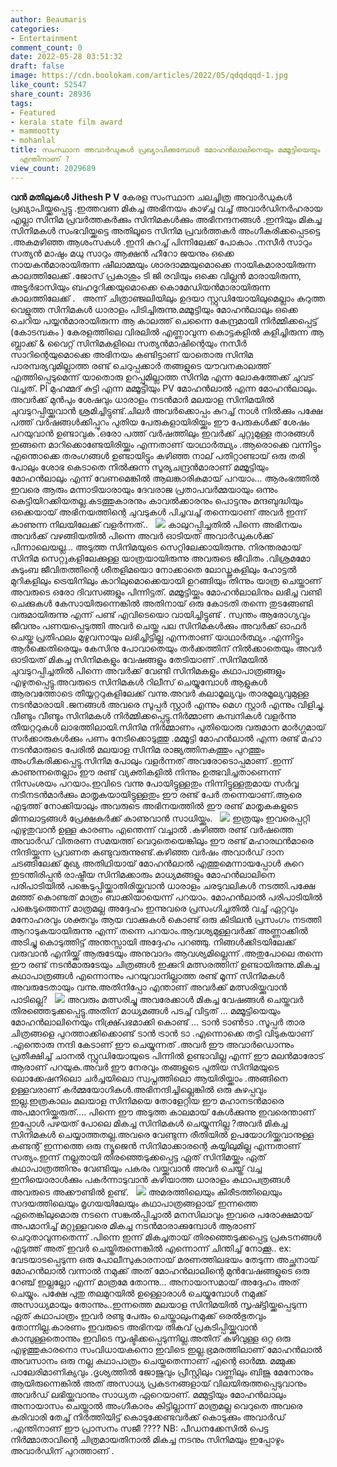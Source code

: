 ```yaml
---
author: Beaumaris
categories:
- Entertainment
comment_count: 0
date: 2022-05-28 03:51:32
draft: false
image: https://cdn.boolokam.com/articles/2022/05/qdqdqqd-1.jpg
like_count: 52547
share_count: 28936
tags:
- Featured
- kerala state film award
- mammootty
- mohanlal
title: സംസ്ഥാന അവാർഡുകൾ പ്രഖ്യാപിക്കുമ്പോൾ മോഹൻലാലിനെയും മമ്മൂട്ടിയെയും നിന്ദിക്കുന്നത്
  എന്തിനാണ് ?
view_count: 2029689
---
```


**വൻ മതിലുകൾ** **Jithesh P V** കേരള സംസ്ഥാന ചലച്ചിത്ര അവാർഡുകൾ പ്രഖ്യാപിയ്ക്കപ്പെട്ടു .ഇത്തവണ മികച്ച അഭിനയം കാഴ്ച്ച വച്ച് അവാർഡിനർഹരായ എല്ലാ സിനിമ പ്രവർത്തകർക്കും സിനിമകൾക്കും അഭിനന്ദനങ്ങൾ .ഇനിയും മികച്ച സിനിമകൾ സംഭവിയ്ക്കട്ടെ അതിലൂടെ സിനിമ പ്രവർത്തകർ അംഗീകരിക്കപ്പെടട്ടെ .അകമഴിഞ്ഞ ആശംസകൾ .ഇനി കുറച്ച് പിന്നിലേക്ക് പോകാം .നസീർ സാറും സത്യൻ മാഷും മധു സാറും ആക്ഷൻ ഹീറോ ജയനും ഒക്കെ നായകൻമാരായിരുന്ന ഷീലാമ്മയും ശാരദാമ്മയുമൊക്കെ നായികമാരായിരുന്ന കാലത്തിലേക്ക് .ജോസ് പ്രകാശും ടി ജി രവിയും ഒക്കെ വില്ലൻ മാരായിരുന്ന, അടൂർഭാസിയും ബഹദൂറിക്കയുമൊക്കെ കൊമേഡിയൻമാരായിരുന്ന കാലത്തിലേക്ക് . &nbsp; അന്ന് ചിത്രാഞ്ജലിയിലും ഉദയാ സ്റ്റുഡിയോയിലുമെല്ലാം കറുത്ത വെളുത്ത സിനിമകൾ ധാരാളം പിടിച്ചിരുന്നു.മമ്മൂട്ടിയും മോഹൻലാലും ഒക്കെ ചെറിയ പയ്യൻമാരായിരുന്ന ആ കാലത്ത് ചെന്നൈ കേന്ദ്രമായി നിർമ്മിക്കപ്പെട്ട് (കോടമ്പകം ) കേരളത്തിലെ വിരലിൽ എണ്ണാവുന്ന കൊട്ടകളിൽ കളിച്ചിരുന്ന ആ ബ്ലാക്ക് & വൈറ്റ് സിനിമകളിലെ സത്യൻമാഷിന്റെയും നസീർ സാറിന്റെയുമൊക്കെ അഭിനയം കണ്ടിട്ടാണ് യാതൊരു സിനിമ പാരമ്പര്യവുമില്ലാത്ത രണ്ട് ചെറുപ്പക്കാർ തങ്ങളുടെ യൗവനകാലത്ത് എത്തിപ്പെടുമെന്ന് യാതൊരു ഉറപ്പുമില്ലാത്ത സിനിമ എന്ന ലോകത്തേക്ക് ചുവട് വച്ചത്. Pl മുഹമ്മദ് കുട്ടി എന്ന മമ്മൂട്ടിയും PV മോഹൻലാൽ എന്ന മോഹൻലാലും. അവർക്ക് മുൻപും ശേഷവും ധാരാളം നടൻമാർ മലയാള സിനിമയിൽ ചുവടുറപ്പിയ്ക്കുവാൻ ശ്രമിച്ചിട്ടുണ്ട്.ചിലർ അവർക്കൊപ്പം കുറച്ച് നാൾ നിൽക്കും പക്ഷേ പത്ത് വർഷങ്ങൾക്കിപ്പുറം പുതിയ പേരുകളായിരിയ്ക്കും ഈ പേരുകൾക്ക് ശേഷം പറയുവാൻ ഉണ്ടാവുക .ഒരോ പത്ത് വർഷത്തിലും ഇവർക്ക് ചുറ്റുമുള്ള താരങ്ങൾ ഇങ്ങനെ മാറിക്കൊണ്ടേയിരിയ്ക്കും എന്നതാണ് യാഥാർത്ഥ്യം .ആരൊക്കെ വന്നിട്ടും എന്തൊക്കെ തരംഗങ്ങൾ ഉണ്ടായിട്ടും കഴിഞ്ഞ നാല് പതിറ്റാണ്ടായ് ഒരു തരി പോലും ശോഭ കെടാതെ നിൽക്കുന്ന സൂര്യചന്ദ്രൻമാരാണ് മമ്മൂട്ടിയും മോഹൻലാലും എന്ന് വേണമെങ്കിൽ ആലങ്കാരികമായ് പറയാം... ആരംഭത്തിൽ ഇവരെ ആരും മന്നാടിയാരായും ദേവരാജ പ്രതാപവർമ്മയായും ഒന്നും കെട്ടിയിറക്കിയതല്ല.കടത്തുകാരനും കാവൽക്കാരനും പൊട്ടനും മന്ദബുദ്ധിയും ഒക്കെയായ് അഭിനയത്തിന്റെ ചുവടുകൾ പിച്ചവച്ച് തന്നെയാണ് അവർ ഇന്ന് കാണുന്ന നിലയിലേക്ക് വളർന്നത്.. &nbsp; ![](https://cdn.boolokam.com/articles/2022/05/qdqdqqd-1.jpg) കാലുറപ്പിച്ചതിൽ പിന്നെ അഭിനയം അവർക്ക് വഴങ്ങിയതിൽ പിന്നെ അവർ ഓടിയത് അവാർഡുകൾക്ക് പിന്നാലെയല്ല... അടുത്ത സിനിമയുടെ സെറ്റിലേക്കായിരുന്നു. നിരന്തരമായ് സിനിമ സെറ്റുകളിലേക്കുള്ള യാത്രയായിരുന്നു അവരുടെ ജീവിതം .വിശ്രമമോ കുടുംബ ജീവിതത്തിന്റെ ശീതളിമയൊ നോക്കാതെ ലോഡ്ജുകളിലും ഹോട്ടൽ മുറികളിലും ട്രെയിനിലും കാറിലുമൊക്കെയായി ഉറങ്ങിയും തിന്നും യാത്ര ചെയ്താണ് അവരുടെ ഒരോ ദിവസങ്ങളും പിന്നിട്ടത്. മമ്മൂട്ടിയ്ക്കും മോഹൻലാലിനും ലഭിച്ച വണ്ടി ചെക്കുകൾ കേസായിരുന്നെങ്കിൽ അതിനായ് ഒരു കോടതി തന്നെ തുടങ്ങേണ്ടി വരുമായിരുന്നു എന്ന് പണ്ട് എവിടെയൊ വായിച്ചിട്ടുണ്ട് . സ്വന്തം ആരോഗ്യവും ജീവനും പണയപ്പെടുത്തി അവർ ചെയ്ത പല സിനിമകൾക്കും അവർക്ക് ഓഫർ ചെയ്ത പ്രതിഫലം മുഴുവനായും ലഭിച്ചിട്ടില്ല എന്നതാണ് യാഥാർത്ഥ്യം .എന്നിട്ടും ആർക്കെതിരെയും കേസിനു പോവാതെയും തർക്കത്തിന് നിൽക്കാതെയും അവർ ഓടിയത് മികച്ച സിനിമകളും വേഷങ്ങളും തേടിയാണ് .സിനിമയിൽ ചുവടുറപ്പിച്ചതിൽ പിന്നെ അവർക്ക് വേണ്ടി സിനിമകളും കഥാപാത്രങ്ങളും എഴുതപ്പെട്ടു.അവരുടെ സിനിമകൾ റിലീസ് ചെയ്യുമ്പോൾ ആളുകൾ ആരവത്തോടെ തീയ്യറ്ററുകളിലേക്ക് വന്നു.അവർ കലാമൂല്യവും താരമൂല്യവുമുള്ള നടൻമാരായി .ജനങ്ങൾ അവരെ സൂപ്പർ സ്റ്റാർ എന്നും മെഗ സ്റ്റാർ എന്നും വിളിച്ചു. വീണ്ടും വീണ്ടും സിനിമകൾ നിർമ്മിക്കപ്പെട്ടു.നിർമ്മാണ കമ്പനികൾ വളർന്നു തീയറ്ററുകൾ ലാഭത്തിലായി.സിനിമ നിർമ്മാണം പുതിയൊരു വരുമാന മാർഗ്ഗമായ് സർക്കാരുകൾക്കും പണം നേടിക്കൊടുത്തു .മമ്മൂട്ടി മോഹൻലാൽ എന്ന രണ്ട് മഹാ നടൻമാരുടെ പേരിൽ മലയാള സിനിമ രാജ്യത്തിനകത്തും പുറത്തും അംഗീകരിക്കപ്പെട്ടു.സിനിമ പോലും വളർന്നത് അവരോടൊപ്പമാണ് .ഇന്ന് കാണുന്നതെല്ലാം ഈ രണ്ട് വ്യക്തികളിൽ നിന്നും ഉത്ഭവിച്ചതാണെന്ന് നിസംശയം പറയാം.ഇവിടെ വന്നു പോയിട്ടുള്ളതും നിന്നിട്ടുള്ളതുമായ സർവ്വ നടീനടൻമാർക്കും മാതൃകയായിട്ടുള്ളതും ഈ രണ്ട് പേർ തന്നെയാണ്.ആരെ എടുത്ത് നോക്കിയാലും അവരുടെ അഭിനയത്തിൽ ഈ രണ്ട് മാതൃകകളുടെ മിന്നലാട്ടങ്ങൾ പ്രേക്ഷകർക്ക് കാണുവാൻ സാധിയ്ക്കും. &nbsp; ![](https://cdn.boolokam.com/articles/2022/05/mohanlal-mammootty.webp) ഇത്രയും ഇവരെപ്പറ്റി എഴുതുവാൻ ഉള്ള കാരണം എന്തെന്ന് വച്ചാൽ .കഴിഞ്ഞ രണ്ട് വർഷത്തെ അവാർഡ് വിതരണ സമയത്ത് വെറുതെയെങ്കിലും ഈ രണ്ട് മഹാരഥൻമാരെ നിന്ദിയ്ക്കുന്ന പ്രവണത കണ്ടുവരുന്നുണ്ട്.കഴിഞ്ഞ വർഷം അവാർഡ് ദാന ചടങ്ങിലേക്ക് മുഖ്യ അതിഥിയായ് മോഹൻലാൽ എത്തുമെന്നായപ്പോൾ കുറെ ഇടന്തിരിപ്പൻ രാഷ്ട്രീയ സിനിമക്കാരും മാധ്യമങ്ങളും മോഹൻലാലിനെ പരിപാടിയിൽ പങ്കെടുപ്പിയ്ക്കാതിരിയ്ക്കുവാൻ ധാരാളം ചരടുവലികൾ നടത്തി.പക്ഷേ മഞ്ഞ് കൊണ്ടത് മാത്രം ബാക്കിയായെന്ന് പറയാം. മോഹൻലാൽ പരിപാടിയിൽ പങ്കെടുത്തെന്ന് മാത്രമല്ല അദ്ദേഹം ഇന്നുവരെ പ്രസംഗിച്ചതിൽ വച്ച് ഏറ്റവും മനോഹരവും ശക്തവും ആയ വാക്കുകൾ കൊണ്ട് ഒരു കിടിലൻ പ്രസംഗം നടത്തി ആറാടുകയായിരുന്നു എന്ന് തന്നെ പറയാം.ആവശ്യമുള്ളവർക്ക് അണ്ണാക്കിൽ അടിച്ചു കൊടുത്തിട്ട് അന്തസ്സായി അദ്ദേഹം പറഞ്ഞു. നിങ്ങൾക്കിടയിലേക്ക് വരുവാൻ എനിയ്ക്ക് ആരുടേയും അനുവാദം ആവശ്യമില്ലെന്ന് .അതുപോലെ തന്നെ ഈ രണ്ട് നടൻമാരുടേയും ചിത്രങ്ങൾ ഇക്കുറി മത്സരത്തിന് ഉണ്ടായിരുന്നു.മികച്ച കഥാപാത്രങ്ങൾ എന്നൊന്നും പറയുവാനില്ലാത്ത രണ്ട് മൂന്ന് സിനിമകൾ അവരുടേതായും വന്നു.അതിനിപ്പോ എന്താണ് അവർക്ക് മത്സരിയ്ക്കുവാൻ പാടില്ലെ? &nbsp; ![](https://cdn.boolokam.com/articles/2022/05/fbfbf.webp) അവരും മത്സരിച്ചു അവരേക്കാൾ മികച്ച വേഷങ്ങൾ ചെയ്തവർ തിരഞ്ഞെടുക്കപ്പെട്ടു.അതിന് മാധ്യമങ്ങൾ പടച്ച് വിട്ടത് ... മമ്മൂട്ടിയെയും മോഹൻലാലിനെയും നിക്ഷ്പ്രഭമാക്കി കൊണ്ട് ... ടാൻ ടാൺടാ .സൂപ്പർ താര ചിത്രങ്ങളെ പുറത്താക്കിക്കൊണ്ട് ടാൻ ട്രാൻ ടാ .എന്നൊക്കെ തട്ടി വിടുകയാണ് .എന്തൊരു നന്ദി കേടാണ് ഈ ചെയ്യുന്നത് .അവർ ഈ അവാർഡൊന്നും പ്രതീക്ഷിച്ച് ചാനൽ സ്റ്റുഡിയോയുടെ പിന്നിൽ ഉണ്ടാവില്ല എന്ന് ഈ മലൻമാരോട് ആരാണ് പറയുക.അവർ ഈ നേരവും തങ്ങളുടെ പുതിയ സിനിമയുടെ ലൊക്കേഷനിലൊ ചർച്ചയിലൊ സ്വപ്നത്തിലൊ ആയിരിയ്ക്കാം .അങ്ങിനെ ഉള്ളവരാണ് കർമ്മയോഗികൾ.അഭിനന്ദിച്ചില്ലെങ്കിൽ ഒരു കുഴപ്പവും ഇല്ല.ഇത്രകാലം മലയാള സിനിമയെ തോളേറ്റിയ ഈ മഹാനടൻമാരെ അപമാനിയ്ക്കരുത്.... പിന്നെ ഈ അടുത്ത കാലമായ് കേൾക്കുന്നു ഇവരെന്താണ് ഇപ്പോൾ പഴയത് പോലെ മികച്ച സിനിമകൾ ചെയ്യുന്നില്ല ?അവർ മികച്ച സിനിമകൾ ചെയ്യാത്തതല്ല.അവരെ വേണ്ടുന്ന രീതിയിൽ ഉപയോഗിയ്ക്കുവാനുള്ള കണ്ടന്റ് ഇന്നത്തെ ഒരു ന്യൂജെൻ സിനിമാക്കാരന്റെ കയ്യിലുമില്ല എന്നതാണ് സത്യം.ഇന്ന് നല്ലതായി തിരഞ്ഞെടുക്കപ്പെട്ട ഏത് സിനിമയ്ക്കും ഏത് കഥാപാത്രത്തിനും വേണ്ടിയും പകരം വയ്ക്കുവാൻ അവർ ചെയ്ത് വച്ച ഇനിയൊരാൾക്കും പകർന്നാടുവാൻ കഴിയാത്ത ധാരാളം കഥാപത്രങ്ങൾ അവരുടെ അക്കൗണ്ടിൽ ഉണ്ട്. &nbsp; ![](https://cdn.boolokam.com/articles/2022/05/rgrgrg.jpg) അമരത്തിലെയും കിരീടത്തിലെയും സദയത്തിലെയും മൃഗയയിലേയും കഥാപാത്രങ്ങളായ് ഇന്നത്തെ ഏതെങ്കിലുമൊരു നടനെ സങ്കൽപ്പിച്ചാൽ മനസിലാവും ഇവരെ പരോക്ഷമായ് അപമാനിച്ച് മറ്റുള്ളവരെ മികച്ച നടൻമാരാക്കുമ്പോൾ ആരാണ് ചെറുതാവുന്നതെന്ന് .പിന്നെ ഇന്ന് മികച്ചതായ് തിരഞ്ഞെടുക്കപ്പെട്ട പ്രകടനങ്ങൾ എടുത്ത് അത് ഇവർ ചെയ്തിരുന്നെങ്കിൽ എന്നൊന്ന് ചിന്തിച്ച് നോക്കൂ.. ex: വേടയാടപ്പെടുന്ന ഒരു പോലീസുകാരനായ് മരണത്തിലഭയം തേടുന്ന അച്ഛനായ് മോഹൻലാൽ വന്നാൽ നമുക്ക് അത് മോഹൻലാലിന്റെ മുൻവേഷങ്ങളുടെ ഒരു റേഞ്ച് ഇല്ലല്ലോ എന്ന് മാത്രമേ തോന്നു... അനായാസമായ് അദ്ദേഹം അത് ചെയ്യും. പക്ഷേ പുതു തലമുറയിൽ ഉള്ളൊരാൾ ചെയ്യുമ്പോൾ നമുക്ക് അസാധ്യമായും തോന്നും..ഇന്നത്തെ മലയാള സിനിമയിൽ സൃഷ്ട്ടിയ്ക്കപ്പെടുന്ന ഏത് കഥാപാത്രം ഇവർ രണ്ടു പേരും ചെയ്താലുംനമുക്ക് ഒരൽഭുതവും തോന്നില്ല.കാരണം ഇവരുടെ അഭിനയ തികവ് പ്രകടിപ്പിയ്ക്കുവാൻ കാമ്പുള്ളതൊന്നും ഇവിടെ സൃഷ്ടിക്കപ്പെടുന്നില്ല.അതിന് കഴിവുള്ള ഒറ്റ ഒരു എഴുത്തുകാരനൊ സംവിധായകനൊ ഇവിടെ ഇല്ല.ഭ്രമരത്തിലാണ് മോഹൻലാൽ അവസാനം ഒരു നല്ല കഥാപാത്രം ചെയ്തതെന്നാണ് എന്റെ ഓർമ്മ. മമ്മുക്ക പാലേരിമാണിക്യവും .ദൃശ്യത്തിൽ ജോജുവും പ്രീസ്റ്റിലും വണ്ണിലും ബിജു മേനോനും ആയിരുന്നെങ്കിൽ അത് അസാധ്യ പ്രകടനങ്ങളായ് വിലയിരുത്തപ്പെടുവാനും അവർഡ് ലഭിയ്ക്കുവാനും സാധ്യത ഏറെയാണ്. മമ്മുട്ടിയും മോഹൻലാലും അനായാസം ചെയ്താൽ അംഗീകാരം കിട്ടില്ലാന്ന് മാത്രമല്ല വെറുതെ അവരെ കരിവാരി തേച്ച് നിർത്തിയിട്ട് കൊടുക്കേണ്ടവർക്ക് കൊടുക്കും അവാർഡ് .എന്തിനാണ് ഈ പ്രാസനം സജീ ???? NB: പീഡനക്കേസിൽ പെട്ട നിർമ്മാതാവിന്റെ ചിത്രമായതിനാൽ മികച്ച നടനും സിനിമയും ഇപ്പോഴും അവാർഡിന് പുറത്താണ് .
